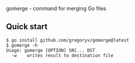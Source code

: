 gomerge - command for merging Go files

## Quick start

    $ go install github.com/gregoryv/gomerge@latest
	$ gomerge -h
	Usage: gomerge [OPTION] SRC... DST
	  -w    writes result to destination file

